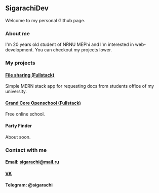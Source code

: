 ## SigarachiDev

Welcome to my personal Github page.

### About me

I'm 20 years old student of NRNU MEPhi and I'm interested in web-development.
You can checkout my projects lower.


### My projects 

#### [File sharing (Fullstack)]('https://github.com/file-sharing-erp-team/file-sharing') 

Simple MERN stack app for requesting docs from students office of my university.

#### [Grand Core Openschool (Fullstack)]('https://github.com/grandcore/openschool') 

Free online school. 

#### Party Finder

About soon.

### Contact with me

#### Email: sigarachi@mail.ru

#### [VK]('https://vk.com/sigarachi') 

#### Telegram: @sigarachi
